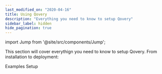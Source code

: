 ```yaml
---
last_modified_on: "2020-04-16"
title: Using Qovery
description: "Everything you need to know to setup Qovery"
sidebar_label: hidden
hide_pagination: true
---
```


import Jump from '@site/src/components/Jump';

This section will cover everythign you need to know to setup Qovery. From
installation to deployment:

<Jump to="/docs/using-qovery/examples/">Examples</Jump>
<Jump to="/docs/using-qovery/setup/">Setup</Jump>



